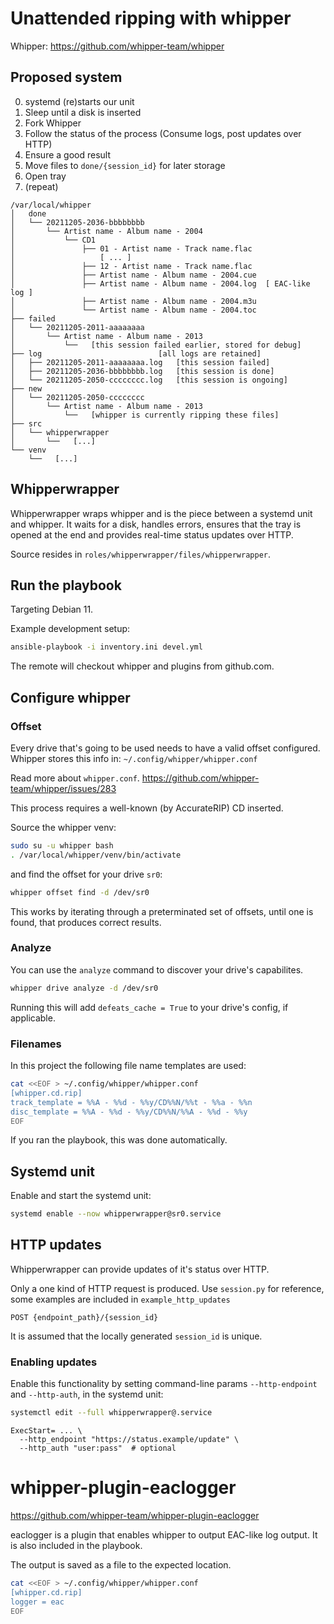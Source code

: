 # Unattended ripping with whipper

Whipper: https://github.com/whipper-team/whipper

## Proposed system

0. systemd (re)starts our unit
1. Sleep until a disk is inserted
2. Fork Whipper
3. Follow the status of the process (Consume logs, post updates over HTTP)
4. Ensure a good result
5. Move files to `done/{session_id}` for later storage
6. Open tray
7. (repeat)

```text
/var/local/whipper
│   done
│   └── 20211205-2036-bbbbbbbb
│       └── Artist name - Album name - 2004
│           └── CD1
│               ├── 01 - Artist name - Track name.flac
│                   [ ... ]
│               ├── 12 - Artist name - Track name.flac
│               ├── Artist name - Album name - 2004.cue
│               ├── Artist name - Album name - 2004.log  [ EAC-like log ]
│               ├── Artist name - Album name - 2004.m3u
│               └── Artist name - Album name - 2004.toc
├── failed
│   └── 20211205-2011-aaaaaaaa
│       └── Artist name - Album name - 2013
│           └──   [this session failed earlier, stored for debug]
├── log                          [all logs are retained]
│   ├── 20211205-2011-aaaaaaaa.log   [this session failed]
│   ├── 20211205-2036-bbbbbbbb.log   [this session is done]
│   └── 20211205-2050-cccccccc.log   [this session is ongoing]
├── new
│   └── 20211205-2050-cccccccc
│       └── Artist name - Album name - 2013
│           └──   [whipper is currently ripping these files]
├── src
│   └── whipperwrapper
│       └──   [...]
└── venv
    └──   [...]
```

## Whipperwrapper

Whipperwrapper wraps whipper and is the piece between a systemd unit and whipper. It waits for a disk, handles errors, ensures that the tray is opened at the end and provides real-time status updates over HTTP.

Source resides in `roles/whipperwrapper/files/whipperwrapper`.

## Run the playbook

Targeting Debian 11.

Example development setup:

```sh
ansible-playbook -i inventory.ini devel.yml
```

The remote will checkout whipper and plugins from github.com.

## Configure whipper

### Offset

Every drive that's going to be used needs to have a valid offset configured. Whipper stores this info in: `~/.config/whipper/whipper.conf`

Read more about `whipper.conf`. https://github.com/whipper-team/whipper/issues/283

This process requires a well-known (by AccurateRIP) CD inserted.

Source the whipper venv:

```sh
sudo su -u whipper bash
. /var/local/whipper/venv/bin/activate
```

and find the offset for your drive `sr0`:

```sh
whipper offset find -d /dev/sr0
```

This works by iterating through a preterminated set of offsets, until one is found, that produces correct results.

### Analyze

You can use the `analyze` command to discover your drive's capabilites.

```sh
whipper drive analyze -d /dev/sr0
```

Running this will add `defeats_cache = True` to your drive's config, if applicable.

### Filenames

In this project the following file name templates are used:

```sh
cat <<EOF > ~/.config/whipper/whipper.conf
[whipper.cd.rip]
track_template = %%A - %%d - %%y/CD%%N/%%t - %%a - %%n
disc_template = %%A - %%d - %%y/CD%%N/%%A - %%d - %%y
EOF
```

If you ran the playbook, this was done automatically.

## Systemd unit

Enable and start the systemd unit:

```sh
systemd enable --now whipperwrapper@sr0.service
```

## HTTP updates

Whipperwrapper can provide updates of it's status over HTTP.

Only a one kind of HTTP request is produced. Use `session.py` for reference, some examples are included in `example_http_updates`

```text
POST {endpoint_path}/{session_id}
```

It is assumed that the locally generated `session_id` is unique.

### Enabling updates

Enable this functionality by setting command-line params `--http-endpoint` and `--http-auth`, in the systemd unit:

```sh
systemctl edit --full whipperwrapper@.service
```

```text
ExecStart= ... \
  --http_endpoint "https://status.example/update" \
  --http_auth "user:pass"  # optional
```

# whipper-plugin-eaclogger

https://github.com/whipper-team/whipper-plugin-eaclogger

eaclogger is a plugin that enables whipper to output EAC-like log output. It is also included in the playbook.

The output is saved as a file to the expected location.

```sh
cat <<EOF > ~/.config/whipper/whipper.conf
[whipper.cd.rip]
logger = eac
EOF
```
